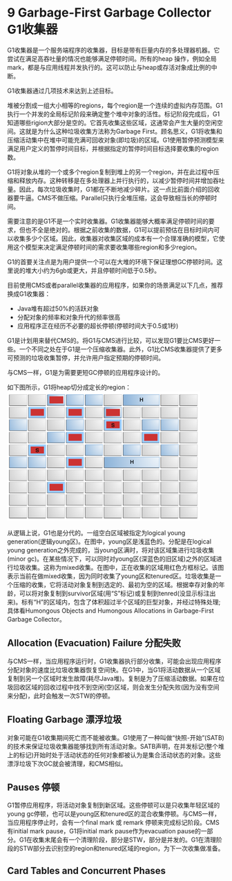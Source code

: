 # 9 Garbage-First Garbage Collector G1收集器

G1收集器是一个服务端程序的收集器，目标是带有巨量内存的多处理器机器。它尝试在满足高吞吐量的情况也能够满足停顿时间。所有的heap 操作，例如全局mark，都是与应用线程并发执行的。这可以防止与heap或存活对象成比例的中断。

G1收集器通过几项技术来达到上述目标。

堆被分割成一组大小相等的regions，每个region是一个连续的虚拟内存范围。G1执行一个并发的全局标记阶段来确定整个堆中对象的活性。标记阶段完成后，G1知道哪些rigion大部分是空的。它首先收集这些区域，这通常会产生大量的空闲空间。这就是为什么这种垃圾收集方法称为Garbage First。顾名思义，G1将收集和压缩活动集中在堆中可能充满可回收对象(即垃圾)的区域。G1使用暂停预测模型来满足用户定义的暂停时间目标，并根据指定的暂停时间目标选择要收集的region数。

G1将对象从堆的一个或多个region复制到堆上的另一个region，并在此过程中压缩和释放内存。这种转移是在多处理器上并行执行的，以减少暂停时间并增加吞吐量。因此，每次垃圾收集时，G1都在不断地减少碎片。这一点比前面介绍的回收器要牛逼。CMS不做压缩。Parallel只执行全堆压缩，这会导致相当长的停顿时间。

需要注意的是G1不是一个实时收集器。G1收集器能够大概率满足停顿时间的要求，但也不全是绝对的。根据之前收集的数据，G1可以提前预估在目标时间内可以收集多少个区域。因此，收集器对收集区域的成本有一个合理准确的模型，它使用这个模型来决定满足停顿时间的需求要收集哪些region和多少region。

G1的首要关注点是为用户提供一个可以在大堆的环境下保证理想GC停顿时间。这里说的堆大小约为6gb或更大，并且停顿时间低于0.5秒。

目前使用CMS或者parallel收集器的应用程序，如果你的场景满足以下几点，推荐换成G1收集器：
* Java堆有超过50%的活跃对象
* 分配对象的频率和对象升代的频率很高
* 应用程序正在经历不必要的超长停顿(停顿时间大于0.5或1秒)

G1是计划用来替代CMS的。将G1与CMS进行比较，可以发现G1要比CMS更好一些。一个不同之处在于G1是一个压缩收集器。此外，G1比CMS收集器提供了更多可预测的垃圾收集暂停，并允许用户指定预期的停顿时间。

与CMS一样，G1是为需要更短GC停顿的应用程序设计的。

如下图所示，G1将heap切分成定长的region：
![9-heap-division-by-g1](9-heap-division-by-g1.png)

从逻辑上说，G1也是分代的。一组空白区域被指定为logical young generation(逻辑young区)。在图中，young区是浅蓝色的。分配是在logical young generation之外完成的，当young区满时，将对该区域集进行垃圾收集(minor gc)。在某些情况下，可以同时对young区(深蓝色的旧区域)之外的区域进行垃圾收集。这称为mixed收集。在图中，正在收集的区域用红色方框标记。该图表示当前在做mixed收集，因为同时收集了young区和tenured区。垃圾收集是一个压缩的收集，它将活动对象复制到选定的、最初为空的区域。根据幸存对象的年龄，可以将对象复制到survivor区域(用“S”标记)或复制到tenred(没显示标注出来)。标有“H”的区域内，包含了体积超过半个区域的巨型对象，并经过特殊处理;具体看Humongous Objects and Humongous Allocations in Garbage-First Garbage Collector。

## Allocation (Evacuation) Failure 分配失败

与CMS一样，当应用程序运行时，G1收集器执行部分收集，可能会出现应用程序分配对象的速度比垃圾收集器恢复空间快。在G1中，当G1将活动数据从一个区域复制到另一个区域时发生故障(耗尽Java堆)。复制是为了压缩活动数据。如果在垃圾回收区域的回收过程中找不到空闲(空)区域，则会发生分配失败(因为没有空间来分配)，此时会触发一次STW的停顿。

## Floating Garbage 漂浮垃圾

对象可能在G1收集期间死亡而不能被收集。G1使用了一种叫做“快照-开始”(SATB)的技术来保证垃圾收集器能够找到所有活动对象。SATB声明，在并发标记(整个堆上的标记)开始时处于活动状态的任何对象都被认为是集合活动状态的对象。这些漂浮垃圾下次GC就会被清理，和CMS相似。

## Pauses 停顿

G1暂停应用程序，将活动对象复制到新区域。这些停顿可以是只收集年轻区域的young gc停顿，也可以是young区和tenured区的混合收集停顿。与CMS一样，当应用程序停止时，会有一个final mark 或 remark 停顿来完成标记阶段。CMS有initial mark pause，G1将initial mark pause作为evacuation pause的一部分。G1在收集末尾会有一个清理阶段，部分是STW，部分是并发的。G1在清理阶段的STW部分去识别空的region和tenured区域的region，为下一次收集做准备。

## Card Tables and Concurrent Phases

